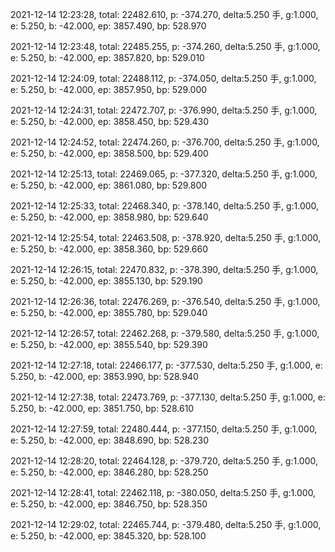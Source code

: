 2021-12-14 12:23:28, total: 22482.610, p: -374.270, delta:5.250 手, g:1.000, e: 5.250, b: -42.000, ep: 3857.490, bp: 528.970

2021-12-14 12:23:48, total: 22485.255, p: -374.260, delta:5.250 手, g:1.000, e: 5.250, b: -42.000, ep: 3857.820, bp: 529.010

2021-12-14 12:24:09, total: 22488.112, p: -374.050, delta:5.250 手, g:1.000, e: 5.250, b: -42.000, ep: 3857.950, bp: 529.000

2021-12-14 12:24:31, total: 22472.707, p: -376.990, delta:5.250 手, g:1.000, e: 5.250, b: -42.000, ep: 3858.450, bp: 529.430

2021-12-14 12:24:52, total: 22474.260, p: -376.700, delta:5.250 手, g:1.000, e: 5.250, b: -42.000, ep: 3858.500, bp: 529.400

2021-12-14 12:25:13, total: 22469.065, p: -377.320, delta:5.250 手, g:1.000, e: 5.250, b: -42.000, ep: 3861.080, bp: 529.800

2021-12-14 12:25:33, total: 22468.340, p: -378.140, delta:5.250 手, g:1.000, e: 5.250, b: -42.000, ep: 3858.980, bp: 529.640

2021-12-14 12:25:54, total: 22463.508, p: -378.920, delta:5.250 手, g:1.000, e: 5.250, b: -42.000, ep: 3858.360, bp: 529.660

2021-12-14 12:26:15, total: 22470.832, p: -378.390, delta:5.250 手, g:1.000, e: 5.250, b: -42.000, ep: 3855.130, bp: 529.190

2021-12-14 12:26:36, total: 22476.269, p: -376.540, delta:5.250 手, g:1.000, e: 5.250, b: -42.000, ep: 3855.780, bp: 529.040

2021-12-14 12:26:57, total: 22462.268, p: -379.580, delta:5.250 手, g:1.000, e: 5.250, b: -42.000, ep: 3855.540, bp: 529.390

2021-12-14 12:27:18, total: 22466.177, p: -377.530, delta:5.250 手, g:1.000, e: 5.250, b: -42.000, ep: 3853.990, bp: 528.940

2021-12-14 12:27:38, total: 22473.769, p: -377.130, delta:5.250 手, g:1.000, e: 5.250, b: -42.000, ep: 3851.750, bp: 528.610

2021-12-14 12:27:59, total: 22480.444, p: -377.150, delta:5.250 手, g:1.000, e: 5.250, b: -42.000, ep: 3848.690, bp: 528.230

2021-12-14 12:28:20, total: 22464.128, p: -379.720, delta:5.250 手, g:1.000, e: 5.250, b: -42.000, ep: 3846.280, bp: 528.250

2021-12-14 12:28:41, total: 22462.118, p: -380.050, delta:5.250 手, g:1.000, e: 5.250, b: -42.000, ep: 3846.750, bp: 528.350

2021-12-14 12:29:02, total: 22465.744, p: -379.480, delta:5.250 手, g:1.000, e: 5.250, b: -42.000, ep: 3845.320, bp: 528.100